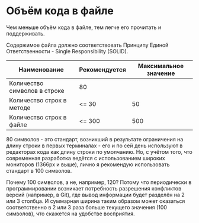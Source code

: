 # Объём кода в файле

Чем меньше объём кода в файле, тем легче его прочитать и поддерживать.

Содержимое файла должно соответствовать Принципу Единой Ответственности - Single Responsibility (SOLID).

| Наименование                 | Рекомендуется    | Максимальное значение               |
| ---------------------------- | ---------------- | ----------------------------------- |
| Количество символов в строке | 80 || 100        | 120                                 |
| Количество строк в методе    | <= 30            | 50                                  |
| Количество строк в файле     | <= 300           | 500                                 |

80 символов - это стандарт, возникший в результате ограничения на длину строки в первых терминалах - его и по сей день используют в редакторах кода как длину строки по умолчанию. Но, с учётом того, что современная разработка ведётся с использованием широких мониторов (1366px и выше), лично я рекомендую использовать стандарт в 100 символов.

Почему 100 символов, а не, например, 120? Потому что периодически в программировании возникает потребность разрешения конфликтов версий (например, в Git), где вывод информации будет разделён на 2 или 3 столбца. И суммарная ширина таким образом может оказаться соответственно в 2 или 3 раза больше текущего значения (100 символов), что скажется на удобстве восприятия.
